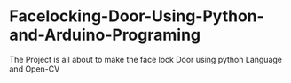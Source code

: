 # Facelocking-Door-Using-Python-and-Arduino-Programing
The Project is all about to make the face lock Door using python Language and Open-CV
